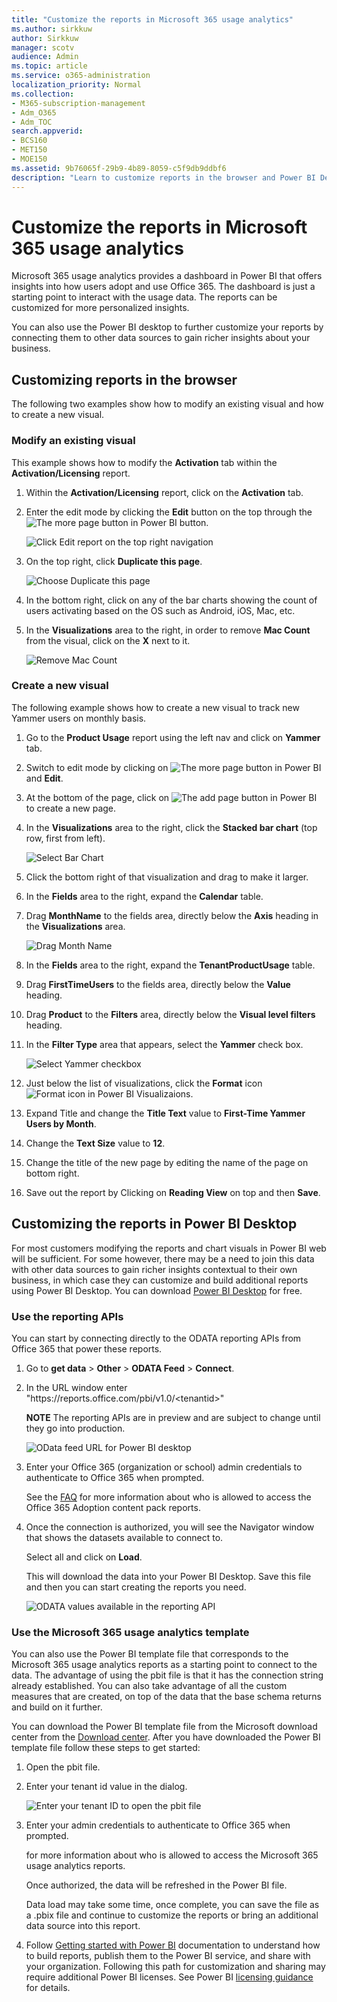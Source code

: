 ```yaml
---
title: "Customize the reports in Microsoft 365 usage analytics"
ms.author: sirkkuw
author: Sirkkuw
manager: scotv
audience: Admin
ms.topic: article
ms.service: o365-administration
localization_priority: Normal
ms.collection: 
- M365-subscription-management 
- Adm_O365
- Adm_TOC
search.appverid:
- BCS160
- MET150
- MOE150
ms.assetid: 9b76065f-29b9-4b89-8059-c5f9db9ddbf6
description: "Learn to customize reports in the browser and Power BI Desktop."
---
```


# Customize the reports in Microsoft 365 usage analytics

Microsoft 365 usage analytics provides a dashboard in Power BI that offers insights into how users adopt and use Office 365. The dashboard is just a starting point to interact with the usage data. The reports can be customized for more personalized insights.
  
You can also use the Power BI desktop to further customize your reports by connecting them to other data sources to gain richer insights about your business.
  
## Customizing reports in the browser

The following two examples show how to modify an existing visual and how to create a new visual.
  
### Modify an existing visual

This example shows how to modify the **Activation** tab within the **Activation/Licensing** report. 
  
1. Within the **Activation/Licensing** report, click on the **Activation** tab.
    
2. Enter the edit mode by clicking the **Edit** button on the top through the ![The more page button in Power BI](../media/d8da3c19-3f2d-4bf6-811e-faa804f74770.png) button. 
    
    ![Click Edit report on the top right navigation](../media/e2c16663-1fbd-4d7f-887c-0cbb891d3b3d.png)
  
3. On the top right, click **Duplicate this page**.
    
    ![Choose Duplicate this page](../media/b2d18dcd-6b82-4ce7-ab79-1b24e3721309.png)
  
4. In the bottom right, click on any of the bar charts showing the count of users activating based on the OS such as Android, iOS, Mac, etc.
    
5. In the **Visualizations** area to the right, in order to remove **Mac Count** from the visual, click on the **X** next to it.

    ![Remove Mac Count](../media/ce3d8358-df57-4f64-bd25-ac5be7fc8713.png)    
    
### Create a new visual

The following example shows how to create a new visual to track new Yammer users on monthly basis.
  
1. Go to the **Product Usage** report using the left nav and click on **Yammer** tab.
    
2. Switch to edit mode by clicking on ![The more page button in Power BI](../media/d8da3c19-3f2d-4bf6-811e-faa804f74770.png) and **Edit**. 
    
3. At the bottom of the page, click on ![The add page button in Power BI](../media/d3b8c117-17d4-4f53-b078-8fefc2155b24.png) to create a new page.
  
4. In the **Visualizations** area to the right, click the **Stacked bar chart** (top row, first from left).

    ![Select Bar Chart](../media/214c3fed-6eae-43e6-83fb-708a2d74406e.png)
    
5. Click the bottom right of that visualization and drag to make it larger.

6. In the **Fields** area to the right, expand the **Calendar** table.

7. Drag **MonthName** to the fields area, directly below the **Axis** heading in the **Visualizations** area.
 
    ![Drag Month Name](../media/bff99987-8c4b-4618-89fd-47df557b0ed7.png)
    
8. In the **Fields** area to the right, expand the **TenantProductUsage** table.

9. Drag **FirstTimeUsers** to the fields area, directly below the **Value** heading.

10. Drag **Product** to the **Filters** area, directly below the **Visual level filters** heading.

11. In the **Filter Type** area that appears, select the **Yammer** check box.

    ![Select Yammer checkbox](../media/82e99730-0de9-42da-928a-76aab0c3e609.png)
  
12. Just below the list of visualizations, click the **Format** icon ![Format icon in Power BI Visualizaions](../media/ee0602f3-3df5-4930-b862-db1d90ae4ae2.png).

13. Expand Title and change the **Title Text** value to **First-Time Yammer Users by Month**.
    
14. Change the **Text Size** value to **12**.
    
15.	Change the title of the new page by editing the name of the page on bottom right.

16.	 Save out the report by Clicking on **Reading View** on top and then **Save**.
    
## Customizing the reports in Power BI Desktop

For most customers modifying the reports and chart visuals in Power BI web will be sufficient. For some however, there may be a need to join this data with other data sources to gain richer insights contextual to their own business, in which case they can customize and build additional reports using Power BI Desktop. You can download [Power BI Desktop](https://go.microsoft.com/fwlink/p/?linkid=849797) for free. 
  
### Use the reporting APIs

You can start by connecting directly to the ODATA reporting APIs from Office 365 that power these reports.
  
1. Go to **get data** \> **Other** \> **ODATA Feed** \> **Connect**.
    
2. In the URL window enter "https://<i></i>reports.office.com/pbi/v1.0/\<tenantid\>"
    
    **NOTE**
    The reporting APIs are in preview and are subject to change until they go into production. 
  
    ![OData feed URL for Power BI desktop](../media/c0ef967e-a454-4eba-bc8e-61e113170053.png)
  
3. Enter your Office 365 (organization or school) admin credentials to authenticate to Office 365 when prompted.
    
    See the [FAQ](usage-analytics.md#faq) for more information about who is allowed to access the Office 365 Adoption content pack reports. 
    
4. Once the connection is authorized, you will see the Navigator window that shows the datasets available to connect to.
    
    Select all and click on **Load**.
    
    This will download the data into your Power BI Desktop. Save this file and then you can start creating the reports you need.
    
    ![ODATA values available in the reporting API](../media/545b4d17-dbbd-4cfc-b75a-a8b27283d438.png)
  
### Use the Microsoft 365 usage analytics template

You can also use the Power BI template file that corresponds to the Microsoft 365 usage analytics reports as a starting point to connect to the data. The advantage of using the pbit file is that it has the connection string already established. You can also take advantage of all the custom measures that are created, on top of the data that the base schema returns and build on it further.
  
You can download the Power BI template file from the Microsoft download center from the [Download center](https://download.microsoft.com/download/7/8/2/782ba8a7-8d89-4958-a315-dab04c3b620c/Microsoft%20365%20Usage%20Analytics.pbit). After you have downloaded the Power BI template file follow these steps to get started:
  
1. Open the pbit file.
    
2. Enter your tenant id value in the dialog.
    
    ![Enter your tenant ID to open the pbit file](../media/071ed0bf-8b9d-49c6-81fc-fd4c6cc85bd3.png)
  
3. Enter your admin credentials to authenticate to Office 365 when prompted.
    
     for more information about who is allowed to access the Microsoft 365 usage analytics reports. 
    
    Once authorized, the data will be refreshed in the Power BI file.
    
    Data load may take some time, once complete, you can save the file as a .pbix file and continue to customize the reports or bring an additional data source into this report.
    
4. Follow [Getting started with Power BI](https://go.microsoft.com/fwlink/?linkid=849802) documentation to understand how to build reports, publish them to the Power BI service, and share with your organization. Following this path for customization and sharing may require additional Power BI licenses. See Power BI [licensing guidance](https://go.microsoft.com/fwlink/p/?linkid=849803) for details. 
    

